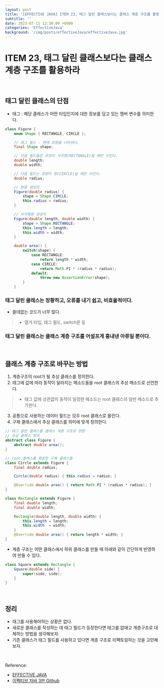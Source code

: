 ```yaml
---
layout: post
title: '[EFFECTIVE JAVA] ITEM 23, 태그 달린 클래스보다는 클래스 계층 구조를 활용하라'
subtitle: ''
date: 2023-07-11 12:30:00 +0900
categories: 'EffectiveJava'
background: '/img/posts/effectiveJava/effectiveJava.jpg'
---
```


# ITEM 23, 태그 달린 클래스보다는 클래스 계층 구조를 활용하라

<br>

## 태그 달린 클래스의 단점

- 태그 : 해당 클래스가 어떤 타입인지에 대한 정보를 담고 있는 멤버 변수를 의미한다. 

```java
class Figure {
    enum Shape { RECTANGLE, CIRCLE };

    // 태그 필드 - 현재 모양을 나타낸다.
    final Shape shape;

    // 다음 필드들은 모양이 사각형(RECTANGLE)일 때만 쓰인다.
    double length;
    double width;

    // 다음 필드는 모양이 원(CIRCLE)일 때만 쓰인다.
    double radius;

    // 원용 생성자
    Figure(double radius) {
        shape = Shape.CIRCLE;
        this.radius = radius;
    }

    // 사각형용 생성자
    Figure(double length, double width) {
        shape = Shape.RECTANGLE;
        this.length = length;
        this.width = width;
    }

    double area() {
        switch(shape) {
            case RECTANGLE:
                return length * width;
            case CIRCLE:
                return Math.PI * (radius * radius);
            default:
                throw new AssertionError(shape);
        }
    }
```

### 태그 달린 클래스는 장황하고, 오류를 내기 쉽고, 비효율적이다. 
- 쓸데없는 코드가 너무 많다.
> - 열거 타입, 태그 필드, switch문 등

### 태그 달린 클래스는 클래스 계층 구조를 어설프게 흉내낸 아류일 뿐이다.

<br>

## 클래스 계층 구조로 바꾸는 방법

1. 계층구조의 root가 될 추상 클래스를 정의한다.
2. 태그에 값에 따라 동작이 달라지는 메소드들을 root 클래스의 추상 메소드로 선언한다.
> - 태그 값에 상관없이 동작이 일정한 메소드는 root 클래스의 일반 메소드로 추가한다.
3. 공통으로 사용하는 데이터 필드는 모두 root 클래스로 올린다.
4. 구체 클래스에서 추상 클래스를 의미에 맞게 정의한다. 

```java
// 태그 달린 클래스를 클래스 계층 구조로 변환
// 추상 클래스 정의
abstract class Figure {
    abstract double area();
}

```


```java
// root 클래스를 확장한 구체 클래스들
class Circle extends Figure {
    final double radius;

    Circle(double radius) { this.radius = radius; }

    @Override double area() { return Math.PI * (radius * radius); }
}

class Rectangle extends Figure {
    final double length;
    final double width;

    Rectangle(double length, double width) {
        this.length = length;
        this.width  = width;
    }
    @Override double area() { return length * width; }
}

```

- 계층 구조는 어떤 클래스에서 하위 클래스를 만들 때 아래와 같이 간단하게 반영하여 만들 수 있다. 

```java
class Square extends Rectangle {
    Square(double side) {
        super(side, side);
    }
}
```

<br>

## 정리
- 태그를 사용해야하는 상황은 없다. 
- 새로운 클래스를 작성하는 데 태그 필드가 등장한다면 태그를 없애고 계층구조로 대체하는 방법을 생각해보자.
- 기존 클래스가 태그 필드를 사용하고 있다면 계층 구조로 리팩토링하는 것을 고민해보자. 

<br>

Reference:

- [EFFECTIVE JAVA](https://front.wemakeprice.com/product/121854081?search_keyword=%25EC%259D%25B4%25ED%258E%2599%25ED%258B%25B0%25EB%25B8%258C%2520%25EC%259E%2590%25EB%25B0%2594&_service=5&_no=1)
- [이펙티브 자바 3판 Github](https://github.com/WegraLee/effective-java-3e-source-code)
 